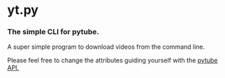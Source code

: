 # yt.py

### The simple CLI for pytube.

A super simple program to download videos from the command line.

Please feel free to change the attributes guiding yourself with the [pytube API.](https://pytube.io/en/latest/)
